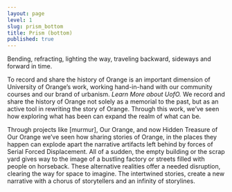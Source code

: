 ```yaml
---
layout: page
level: 1
slug: prism_bottom
title: Prism (bottom)
published: true
---
```


Bending, refracting, lighting the way, traveling backward, sideways and forward in time.  

To record and share the history of Orange is an important dimension of University of Orange’s work, working hand-in-hand with our community courses and our brand of urbanism. _Learn More about UofO._ We record and share the history of Orange not solely as a memorial to the past, but as an active tool in rewriting the story of Orange. Through this work, we’ve seen how exploring what has been can expand the realm of what can be.  

Through projects like [murmur], Our Orange, and now Hidden Treasure of Our Orange we’ve seen how sharing stories of Orange, in the places they happen can explode apart the narrative artifacts left behind by forces of Serial Forced Displacement. All of a sudden, the empty building or the scrap yard gives way to the image of a bustling factory or streets filled with people on horseback. These alternative realities offer a needed disruption, clearing the way for space to imagine. The intertwined stories, create a new narrative with a chorus of storytellers and an infinity of storylines.
